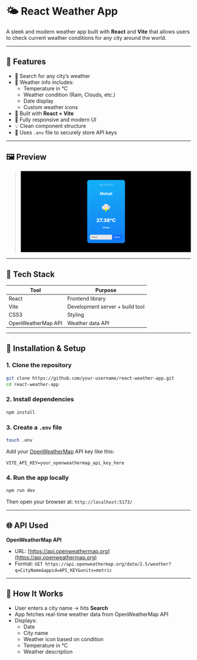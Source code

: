 # 🌤️ React Weather App

A sleek and modern weather app built with **React** and **Vite** that allows users to check current weather conditions for any city around the world.


---

## 🚀 Features

- 🔎 Search for any city’s weather
- 📍 Weather info includes:
  - Temperature in °C
  - Weather condition (Rain, Clouds, etc.)
  - Date display
  - Custom weather icons
- 🎯 Built with **React + Vite**
- 🎨 Fully responsive and modern UI
- 💡 Clean component structure
- 🔐 Uses `.env` file to securely store API keys

---

## 🖼️ Preview

> ![App Screenshot](./public/weather-screenshot.png)  

---

## 🔧 Tech Stack

| Tool               | Purpose                          |
|--------------------|----------------------------------|
| React              | Frontend library                 |
| Vite               | Development server + build tool  |
| CSS3               | Styling                          |
| OpenWeatherMap API | Weather data API                 |

---

## 🧪 Installation & Setup

### 1. Clone the repository

```bash
git clone https://github.com/your-username/react-weather-app.git
cd react-weather-app
```

### 2. Install dependencies

```bash
npm install
```

### 3. Create a `.env` file

```bash
touch .env
```

Add your [OpenWeatherMap](https://openweathermap.org/api) API key like this:

```env
VITE_API_KEY=your_openweathermap_api_key_here
```

### 4. Run the app locally

```bash
npm run dev
```

Then open your browser at: `http://localhost:5173/`

---

## 🌐 API Used

**OpenWeatherMap API**

- URL: [https://api.openweathermap.org](https://api.openweathermap.org)
- Format: `GET https://api.openweathermap.org/data/2.5/weather?q=CityName&appid=API_KEY&units=metric`

---


## 🧠 How It Works

- User enters a city name → hits **Search**
- App fetches real-time weather data from OpenWeatherMap API
- Displays:
  - Date
  - City name
  - Weather icon based on condition
  - Temperature in °C
  - Weather description

